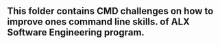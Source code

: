 ## This folder contains CMD challenges on how to improve ones command line skills. of ALX Software Engineering program.
